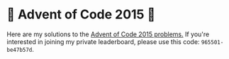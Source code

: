 # 🎄 Advent of Code 2015 🎄

Here are my solutions to the [Advent of Code 2015 problems.](https://adventofcode.com/2015/) If you're interested in joining my private leaderboard, please use this code: ```965501-be47b57d```. 
